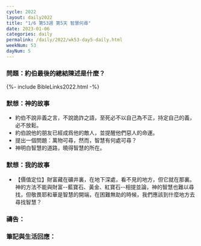 ```yaml
---
cycle: 2022
layout: daily2022
title: "1/6 第53週 第5天 智慧何尋"
date: 2023-01-06
categories: daily
permalink: /daily/2022/wk53-day5-daily.html
weekNum: 53
dayNum: 5
---
```


### 問題：約伯最後的總結陳述是什麼？

{%- include BibleLinks2022.html -%}

### 默想：神的故事
+ 約伯不說非義之言，不說詭詐之語，至死必不以自己為不正，持定自己的義，必不放鬆。
+ 約伯說他的朋友已經成爲他的敵人，並提醒他們惡人的命運。
+ 提出一個問題：萬物可尋，然而，智慧有何處可尋？
+ 神明白智慧的道路，曉得智慧的所在。

### 默想：我的故事
+ 【價值定位】財富藏在礦井裏，在地下深處，看不見的地方，但它就在那裏。神的方法不能與財富--藍寶石、黃金、紅寶石--相提並論，神的智慧也難以尋找，但敬畏耶和華是智慧的開端，在困難無助的時候，我們應該到什麼地方去尋找智慧？

### 禱告：

### 筆記與生活回應：

